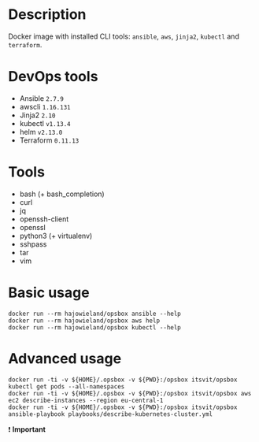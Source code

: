 # Description

Docker image with installed CLI tools: `ansible`, `aws`, `jinja2`, `kubectl` and `terraform`.


# DevOps tools

* Ansible   `2.7.9`
* awscli    `1.16.131`
* Jinja2    `2.10`
* kubectl   `v1.13.4`
* helm      `v2.13.0`
* Terraform `0.11.13`


# Tools

* bash (+ bash_completion)
* curl
* jq
* openssh-client
* openssl
* python3 (+ virtualenv)
* sshpass
* tar
* vim


# Basic usage

```
docker run --rm hajowieland/opsbox ansible --help
docker run --rm hajowieland/opsbox aws help
docker run --rm hajowieland/opsbox kubectl --help
```


# Advanced usage

```
docker run -ti -v ${HOME}/.opsbox -v ${PWD}:/opsbox itsvit/opsbox kubectl get pods --all-namespaces
docker run -ti -v ${HOME}/.opsbox -v ${PWD}:/opsbox itsvit/opsbox aws ec2 describe-instances --region eu-central-1
docker run -ti -v ${HOME}/.opsbox -v ${PWD}:/opsbox itsvit/opsbox ansible-playbook playbooks/describe-kubernetes-cluster.yml
```
:exclamation: __Important__

